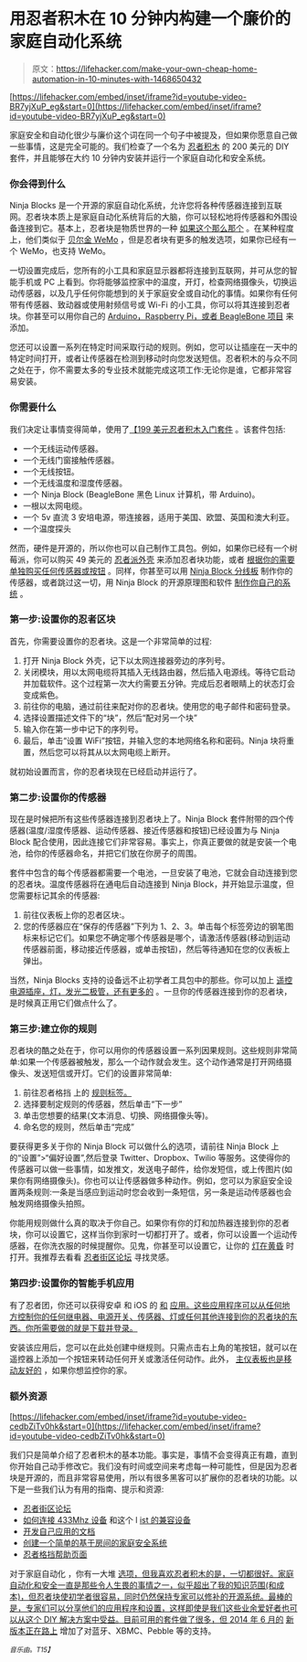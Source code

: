 # 用忍者积木在 10 分钟内构建一个廉价的家庭自动化系统

> 原文：<https://lifehacker.com/make-your-own-cheap-home-automation-in-10-minutes-with-1468650432>

 [https://lifehacker.com/embed/inset/iframe?id=youtube-video-BR7yjXuP_eg&start=0](https://lifehacker.com/embed/inset/iframe?id=youtube-video-BR7yjXuP_eg&start=0) 

家庭安全和自动化很少与廉价这个词在同一个句子中被提及，但如果你愿意自己做一些事情，这是完全可能的。我们检查了一个名为 [忍者积木](http://ninjablocks.com/collections/ninja-blocks/products/ninja-blocks-kit) 的 200 美元的 DIY 套件，并且能够在大约 10 分钟内安装并运行一个家庭自动化和安全系统。



### 你会得到什么

Ninja Blocks 是一个开源的家庭自动化系统，允许您将各种传感器连接到互联网。忍者块本质上是家庭自动化系统背后的大脑，你可以轻松地将传感器和外围设备连接到它。基本上，忍者块是物质世界的一种 [如果这个那么那个](https://lifehacker.com/how-to-supercharge-all-your-favorite-webapps-with-ifttt-5842307) 。在某种程度上，他们类似于 [贝尔金 WeMo](http://lifehacker.com/belkin-wemo-is-one-of-the-simplest-home-automation-solu-5921253) ，但是忍者块有更多的触发选项，如果你已经有一个 WeMo，也支持 WeMo。

一切设置完成后，您所有的小工具和家庭显示器都将连接到互联网，并可从您的智能手机或 PC 上看到。你将能够监控家中的温度，开灯，检查网络摄像头，切换运动传感器，以及几乎任何你能想到的关于家庭安全或自动化的事情。如果你有任何带有传感器、致动器或使用射频信号或 Wi-Fi 的小工具，你可以将其连接到忍者块。你甚至可以用你自己的 [Arduino，Raspberry Pi，或者 BeagleBone 项目](https://lifehacker.com/how-to-pick-the-right-electronics-board-for-your-diy-pr-742869540) 来添加。

您还可以设置一系列在特定时间采取行动的规则。例如，您可以让插座在一天中的特定时间打开，或者让传感器在检测到移动时向您发送短信。忍者积木的与众不同之处在于，你不需要太多的专业技术就能完成这项工作:无论你是谁，它都非常容易安装。

### 你需要什么

我们决定让事情变得简单，使用了[【199 美元忍者积木入门套件](http://ninjablocks.com/collections/ninja-blocks/products/ninja-blocks-kit) 。该套件包括:

*   一个无线运动传感器。
*   一个无线门窗接触传感器。
*   一个无线按钮。
*   一个无线温度和湿度传感器。
*   一个 Ninja Block (BeagleBone 黑色 Linux 计算机，带 Arduino)。
*   一根以太网电缆。
*   一个 5v 直流 3 安培电源，带连接器，适用于美国、欧盟、英国和澳大利亚。
*   一个温度探头

然而，硬件是开源的，所以你也可以自己制作工具包。例如，如果你已经有一个树莓派，你可以购买 49 美元的 [忍者派外壳](http://ninjablocks.com/products/ninja-pi-crust) 来添加忍者块功能，或者 [根据你的需要单独购买任何传感器或按钮](http://ninjablocks.com/collections/all) 。同样，你甚至可以用 [Ninja Block 分线板](http://ninjablocks.com/collections/all/products/ninja-breakout-kit) 制作你的传感器，或者跳过这一切，用 Ninja Block 的开源原理图和软件 [制作你自己的系统](http://ninjablocks.com/pages/open-source) 。

### 第一步:设置你的忍者区块

首先，你需要设置你的忍者块。这是一个非常简单的过程:

1.  打开 Ninja Block 外壳，记下以太网连接器旁边的序列号。
2.  关闭模块，用以太网电缆将其插入无线路由器，然后插入电源线。等待它启动并加载软件。这个过程第一次大约需要五分钟。完成后忍者眼睛上的状态灯会变成紫色。
3.  前往你的电脑，通过前往来配对你的忍者块。使用您的电子邮件和密码登录。
4.  选择设置描述文件下的“块”，然后“配对另一个块”
5.  输入你在第一步中记下的序列号。
6.  最后，单击“设置 WiFi”按钮，并输入您的本地网络名称和密码。Ninja 块将重置，然后您可以将其从以太网电缆上断开。

就初始设置而言，你的忍者块现在已经启动并运行了。

### 第二步:设置你的传感器

现在是时候把所有这些传感器连接到忍者块上了。Ninja Block 套件附带的四个传感器(温度/湿度传感器、运动传感器、接近传感器和按钮)已经设置为与 Ninja Block 配合使用，因此连接它们非常容易。事实上，你真正要做的就是安装一个电池，给你的传感器命名，并把它们放在你房子的周围。

套件中包含的每个传感器都需要一个电池，一旦安装了电池，它就会自动连接到您的忍者块。温度传感器将在通电后自动连接到 Ninja Block，并开始显示温度，但您需要标记其余的传感器:

1.  前往仪表板上你的忍者区块:。
2.  您的传感器应在“保存的传感器”下列为 1、2、3。单击每个标签旁边的钢笔图标来标记它们。如果您不确定哪个传感器是哪个，请激活传感器(移动到运动传感器前面，移动接近传感器，或单击按钮)，然后等待通知在您的仪表板上弹出。

当然，Ninja Blocks 支持的设备远不止初学者工具包中的那些。你可以加上 [遥控电源插座，灯，发光二极管，还有更多的](http://ninjablocks.com/collections/connected-devices) 。一旦你的传感器连接到你的忍者块，是时候真正用它们做点什么了。

### 第三步:建立你的规则

忍者块的酷之处在于，你可以用你的传感器设置一系列因果规则。这些规则非常简单:如果一个传感器被触发，那么一个动作就会发生。这个动作通常是打开网络摄像头、发送短信或开灯。它们的设置非常简单:

1.  前往忍者格挡 上的 [规则标签。](https://a.ninja.is/ruling)
2.  选择要制定规则的传感器，然后单击“下一步”
3.  单击您想要的结果(文本消息、切换、网络摄像头等)。
4.  命名您的规则，然后单击“完成”

要获得更多关于你的 Ninja Block 可以做什么的选项，请前往 Ninja Block 上的“设置”>“偏好设置”,然后登录 Twitter、Dropbox、Twilio 等服务。这使得你的传感器可以做一些事情，如发推文，发送电子邮件，给你发短信，或上传图片(如果你有网络摄像头)。你也可以让传感器做多种动作。例如，您可以为家庭安全设置两条规则:一条是当感应到运动时您会收到一条短信，另一条是运动传感器也会触发网络摄像头拍照。

你能用规则做什么真的取决于你自己。如果你有你的灯和加热器连接到你的忍者块，你可以设置它，这样当你到家时一切都打开了。或者，你可以设置一个运动传感器，在你洗衣服的时候提醒你。见鬼，你甚至可以设置它，让你的 [灯在黄昏](http://forums.ninjablocks.com/index.php?p=/discussion/1973/sunset-timings-for-lighting) 时打开。我推荐去看看 [忍者街区论坛](http://forums.ninjablocks.com/) 寻找灵感。

### 第四步:设置你的智能手机应用

有了忍者团，你还可以获得安卓 和 iOS 的 [和](https://play.google.com/store/apps/details?id=com.ninjablocks.remote) [应用。这些应用程序可以从任何地方控制你的任何继电器、电源开关、传感器、灯或任何其他连接到你的忍者块的东西。你所需要做的就是下载并登录。](https://itunes.apple.com/en/app/the-ninja-remote/id645792957)

安装该应用后，您可以在此处创建中继规则。只需点击右上角的笔按钮，就可以在遥控器上添加一个按钮来转动任何开关或激活任何动作。此外， [主仪表板也是移动友好的](https://a.ninja.is/home) ，如果你想监控你的家。

### 额外资源

 [https://lifehacker.com/embed/inset/iframe?id=youtube-video-cedbZiTv0hk&start=0](https://lifehacker.com/embed/inset/iframe?id=youtube-video-cedbZiTv0hk&start=0) 

我们只是简单介绍了忍者积木的基本功能。事实是，事情不会变得真正有趣，直到你开始自己动手修改它。我们没有时间或空间来考虑每一种可能性，但是因为忍者块是开源的，而且非常容易使用，所以有很多黑客可以扩展你的忍者块的功能。以下是一些我们认为有用的指南、提示和资源:

*   [忍者街区论坛](http://ninjablocks.com/pages/forum)
*   [如何连接 433Mhz 设备](http://help.ninjablocks.com/customer/portal/articles/687137-how-do-i-connect-433mhz-devices-) 和这个 l [ist 的兼容设备](http://help.ninjablocks.com/customer/portal/articles/692139-what-rf-devices-can-my-ninja-block-talk-to-)
*   [开发自己应用的文档](http://ninjablocks.com/pages/developers)
*   [创建一个简单的基于房间的家庭安全系统](http://ninjablocks.com/collections/apps/products/security-app)
*   [忍者格挡帮助页面](http://help.ninjablocks.com/)

对于家庭自动化 ，你有一大堆 [选项，但我喜欢忍者积木的是，一切都很好。家庭自动化和安全一直是那些令人生畏的事情之一，似乎超出了我的知识范围(和成本)，但忍者块使初学者很容易，同时仍然保持专家可以修补的开源系统。最棒的是，专家们可以分享他们的应用程序和设置，这样即使是我们这些业余爱好者也可以从这个 DIY 解决方案中受益。目前可用的套件做了很多，但 2014 年 6 月的](https://lifehacker.com/how-can-i-get-started-with-home-automation-510246491) [新版本正在路上](http://www.kickstarter.com/projects/ninja/ninja-sphere-next-generation-control-of-your-envir) 增加了对蓝牙、XBMC、Pebble 等的支持。

<small>*音乐由*</small>[<small></small>](http://freemusicarchive.org/music/The_Itchy_Creeps/The_Itchy_Creeps/Itchy_Creeps_-_01_-_Hall_Of_The_Mountain_King)*<small>*。*T15】</small>*